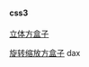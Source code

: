 
 #### css3
[立体方盒子](https://chenghen.github.io/CHZ/方盒子/index.html)

[旋转缩放方盒子](https://chenghen.github.io/CHZ/方盒子/2.cube.html)
 dax